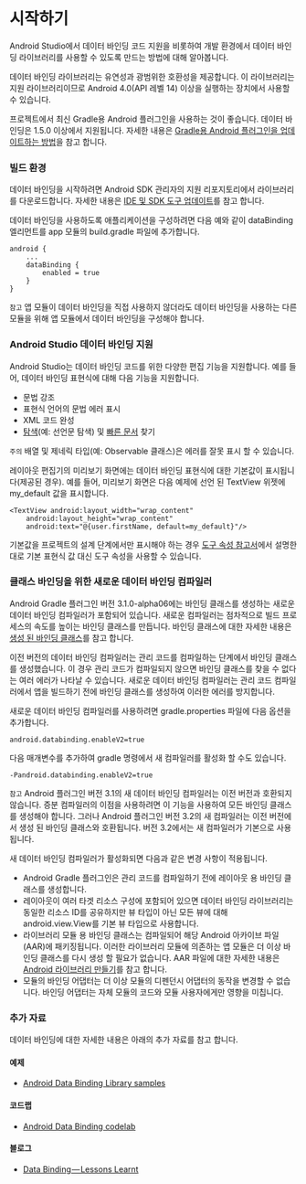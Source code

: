# 시작하기

Android Studio에서 데이터 바인딩 코드 지원을 비롯하여 개발 환경에서 데이터 바인딩 라이브러리를 사용할 수 있도록 만드는 방법에 대해 알아봅니다.

데이터 바인딩 라이브러리는 유연성과 광범위한 호환성을 제공합니다. 이 라이브러리는 지원 라이브러리이므로 Android 4.0\(API 레벨 14\) 이상을 실행하는 장치에서 사용할 수 있습니다.

프로젝트에서 최신 Gradle용 Android 플러그인을 사용하는 것이 좋습니다. 데이터 바인딩은 1.5.0 이상에서 지원됩니다. 자세한 내용은 [Gradle용 Android 플러그인을 업데이트하는 방법](https://developer.android.com/studio/releases/gradle-plugin.html#updating-plugin)을 참고 합니다.

### 빌드 환경 <a id="toc_0"></a>

데이터 바인딩을 시작하려면 Android SDK 관리자의 지원 리포지토리에서 라이브러리를 다운로드합니다. 자세한 내용은 [IDE 및 SDK 도구 업데이트](https://developer.android.com/studio/intro/update.html)를 참고 합니다.

데이터 바인딩을 사용하도록 애플리케이션을 구성하려면 다음 예와 같이 dataBinding 엘리먼트를 app 모듈의 build.gradle 파일에 추가합니다.

```text
android {
    ...
    dataBinding {
        enabled = true
    }
}
```

`참고` 앱 모듈이 데이터 바인딩을 직접 사용하지 않더라도 데이터 바인딩을 사용하는 다른 모듈을 위해 앱 모듈에서 데이터 바인딩을 구성해야 합니다.

### Android Studio 데이터 바인딩 지원 <a id="toc_1"></a>

Android Studio는 데이터 바인딩 코드를 위한 다양한 편집 기능을 지원합니다. 예를 들어, 데이터 바인딩 표현식에 대해 다음 기능을 지원합니다.

* 문법 강조
* 표현식 언어의 문법 에러 표시
* XML 코드 완성
* [탐색](https://www.jetbrains.com/help/idea/2017.1/navigation-in-source-code.html)\(예: 선언문 탐색\) 및 [빠른 문서](https://www.jetbrains.com/help/idea/2017.1/viewing-inline-documentation.html) 찾기

`주의` 배열 및 제네릭 타입\(예: Observable 클래스\)은 에러를 잘못 표시 할 수 있습니다.

레이아웃 편집기의 미리보기 화면에는 데이터 바인딩 표현식에 대한 기본값이 표시됩니다\(제공된 경우\). 예를 들어, 미리보기 화면은 다음 예제에 선언 된 TextView 위젯에 my\_default 값을 표시합니다.

```text
<TextView android:layout_width="wrap_content"
    android:layout_height="wrap_content"
    android:text="@{user.firstName, default=my_default}"/>
```

기본값을 프로젝트의 설계 단계에서만 표시해야 하는 경우 [도구 속성 참고서](https://developer.android.com/studio/write/tool-attributes.html)에서 설명한대로 기본 표현식 값 대신 도구 속성을 사용할 수 있습니다.

### 클래스 바인딩을 위한 새로운 데이터 바인딩 컴파일러 <a id="toc_2"></a>

Android Gradle 플러그인 버전 3.1.0-alpha06에는 바인딩 클래스를 생성하는 새로운 데이터 바인딩 컴파일러가 포함되어 있습니다. 새로운 컴파일러는 점차적으로 빌드 프로세스의 속도를 높이는 바인딩 클래스를 만듭니다. 바인딩 클래스에 대한 자세한 내용은 [생성 된 바인딩 클래스](https://developer.android.com/topic/libraries/data-binding/generated-binding)를 참고 합니다.

이전 버전의 데이터 바인딩 컴파일러는 관리 코드를 컴파일하는 단계에서 바인딩 클래스를 생성했습니다. 이 경우 관리 코드가 컴파일되지 않으면 바인딩 클래스를 찾을 수 없다는 여러 에러가 나타날 수 있습니다. 새로운 데이터 바인딩 컴파일러는 관리 코드 컴파일러에서 앱을 빌드하기 전에 바인딩 클래스를 생성하여 이러한 에러를 방지합니다.

새로운 데이터 바인딩 컴파일러를 사용하려면 gradle.properties 파일에 다음 옵션을 추가합니다.

```text
android.databinding.enableV2=true
```

다음 매개변수를 추가하여 gradle 명령에서 새 컴파일러를 활성화 할 수도 있습니다.

```text
-Pandroid.databinding.enableV2=true
```

`참고` Android 플러그인 버전 3.1의 새 데이터 바인딩 컴파일러는 이전 버전과 호환되지 않습니다. 증분 컴파일러의 이점을 사용하려면 이 기능을 사용하여 모든 바인딩 클래스를 생성해야 합니다. 그러나 Android 플러그인 버전 3.2의 새 컴파일러는 이전 버전에서 생성 된 바인딩 클래스와 호환됩니다. 버전 3.2에서는 새 컴파일러가 기본으로 사용됩니다.

새 데이터 바인딩 컴파일러가 활성화되면 다음과 같은 변경 사항이 적용됩니다.

* Android Gradle 플러그인은 관리 코드를 컴파일하기 전에 레이아웃 용 바인딩 클래스를 생성합니다.
* 레이아웃이 여러 타겟 리소스 구성에 포함되어 있으면 데이터 바인딩 라이브러리는 동일한 리소스 ID를 공유하지만 뷰 타입이 아닌 모든 뷰에 대해 android.view.View를 기본 뷰 타입으로 사용합니다.
* 라이브러리 모듈 용 바인딩 클래스는 컴파일되어 해당 Android 아카이브 파일\(AAR\)에 패키징됩니다. 이러한 라이브러리 모듈에 의존하는 앱 모듈은 더 이상 바인딩 클래스를 다시 생성 할 필요가 없습니다. AAR 파일에 대한 자세한 내용은 [Android 라이브러리 만들기](https://developer.android.com/studio/projects/android-library)를 참고 합니다.
* 모듈의 바인딩 어댑터는 더 이상 모듈의 디펜던시 어댑터의 동작을 변경할 수 없습니다. 바인딩 어댑터는 자체 모듈의 코드와 모듈 사용자에게만 영향을 미칩니다.

### 추가 자료 <a id="toc_3"></a>

데이터 바인딩에 대한 자세한 내용은 아래의 추가 자료를 참고 합니다.

#### 예제 <a id="toc_4"></a>

* [Android Data Binding Library samples](https://github.com/googlesamples/android-databinding)

#### 코드랩 <a id="toc_5"></a>

* [Android Data Binding codelab](https://codelabs.developers.google.com/codelabs/android-databinding)

#### 블로그 <a id="toc_6"></a>

* [Data Binding — Lessons Learnt](https://medium.com/androiddevelopers/data-binding-lessons-learnt-4fd16576b719)



